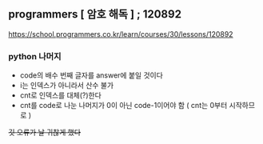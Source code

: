 ## programmers [ 암호 해독 ] ; 120892

<https://school.programmers.co.kr/learn/courses/30/lessons/120892>

### python 나머지

- code의 배수 번째 글자를 answer에 붙일 것이다
- i는 인덱스가 아니라서 산수 불가
- cnt로 인덱스를 대체(?)한다
- cnt를 code로 나눈 나머지가 0이 아닌 code-1이어야 함 ( cnt는 0부터 시작하므로 )

~~깃 오류가 날 귀찮게 했다~~
